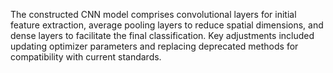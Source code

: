 The constructed CNN model comprises convolutional layers for initial feature extraction, average pooling layers to reduce spatial dimensions, and dense layers to facilitate the final classification. 
Key adjustments included updating optimizer parameters and replacing deprecated methods for compatibility with current standards.
